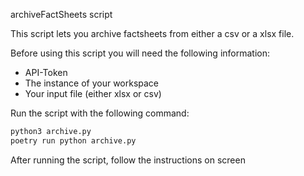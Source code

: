 archiveFactSheets script

This script lets you archive factsheets from either a csv or a xlsx file.  

Before using this script you will need the following information:
- API-Token
- The instance of your workspace
- Your input file (either xlsx or csv)

Run the script with the following command:  
```bash
python3 archive.py  
poetry run python archive.py
```

After running the script, follow the instructions on screen